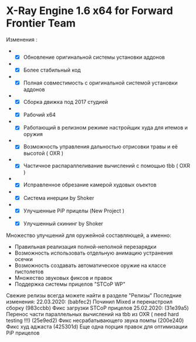 X-Ray Engine 1.6 x64 for Forward Frontier Team
==========================

Изменения :
* - [x] Обновление оригинальной системы установки аддонов
* - [x] Более стабильный код
* - [x] Полная совместимость с оригинальной системой установки аддонов
* - [x] Сборка движка под 2017 студией
* - [x] Рабочий x64
* - [x] Работающий в релизном режиме настройщик худа для итемов и оружия
* - [x] Возможность управления дальностью отрисовки травы и её высотой ( OXR )
* - [x] Частичное распараллеливание вычислений с помощью tbb ( OXR )
* - [x] Исправленное обрезание камерой худовых оъектов
* - [x] Система инерции by Shoker
* - [x] Улучшенные PiP прицелы (New Project )
* - [x] Улучшенный скининг by Shoker

Множество улучшений для оружейной составляющей, а именно:
* Правильная реализация полной-неполной перезарядки
* Возможность использовать отдельную анимацию устранения осечки
* Возможность создавать автоматическое оружие на классе пистолетов
* Множество звуковых фиксов и правок
* Поддержка системы прицелов "STCoP WP"

Свежие релизы всегда можете найти в разделе "Релизы"
Последние изменения:
22.03.2020:
(babfec2) Починил Mixed и перенастроил сборку
(983ccbb) Фикс загрузки STCoP прицелов
25.02.2020:
(31e39a5) Перенос части параллельных вычислений на tbb из OXR ( need hard testing !!!)
(25e9ed2) Фикс несрабатывающего звука помпы
(200e240) Фикс худ аджаста
(425301d) Еще одна порция правок для оптимизации PiP прицелов


